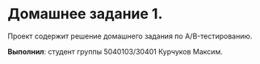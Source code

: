 # Домашнее задание 1.

Проект содержит решение домашнего задания по A/B-тестированию.

**Выполнил**: студент группы 5040103/30401 Курчуков Максим.
